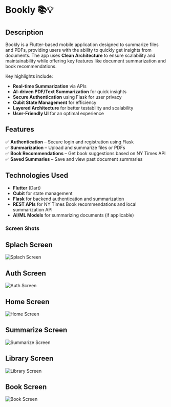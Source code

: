 # Bookly 📚💡

## Description  
Bookly is a Flutter-based mobile application designed to summarize files and PDFs, providing users with the ability to quickly get insights from documents. The app uses **Clean Architecture** to ensure scalability and maintainability while offering key features like document summarization and book recommendations.

Key highlights include:
- **Real-time Summarization** via APIs  
- **AI-driven PDF/Text Summarization** for quick insights  
- **Secure Authentication** using Flask for user privacy  
- **Cubit State Management** for efficiency  
- **Layered Architecture** for better testability and scalability  
- **User-Friendly UI** for an optimal experience  

## Features  
✅ **Authentication** – Secure login and registration using Flask  
✅ **Summarization** – Upload and summarize files or PDFs  
✅ **Book Recommendations** – Get book suggestions based on NY Times API  
✅ **Saved Summaries** – Save and view past document summaries

## Technologies Used  
- **Flutter** (Dart)  
- **Cubit** for state management  
- **Flask** for backend authentication and summarization  
- **REST APIs** for NY Times Book recommendations and local summarization API  
- **AI/ML Models** for summarizing documents (if applicable)

  
### Screen Shots

## Splach Screen
![Splach Screen ](screenshots/splach.jpg)


## Auth Screen
![Auth Screen ](screenshots/sign_up.jpg)


## Home Screen
![Home Screen ](screenshots/home.jpg)


## Summarize Screen
![Summarize Screen ](screenshots/summarize.jpg)


## Library Screen
![Library Screen ](screenshots/libaray.jpg)



## Book Screen
![Book Screen ](screenshots/book_detail.jpg)
